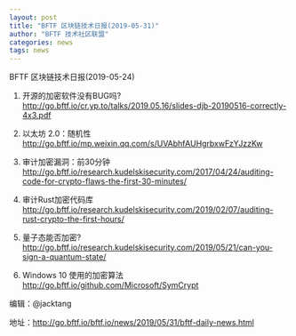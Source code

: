 ```yaml
---
layout: post
title: "BFTF 区块链技术日报(2019-05-31)"
author: "BFTF 技术社区联盟"
categories: news
tags: news
---
```


BFTF 区块链技术日报(2019-05-24)

1. 开源的加密软件没有BUG吗? <http://go.bftf.io/cr.yp.to/talks/2019.05.16/slides-djb-20190516-correctly-4x3.pdf>

2. 以太坊 2.0：随机性
 <http://go.bftf.io/mp.weixin.qq.com/s/UVAbhfAUHgrbxwFzYJzzKw>

3. 审计加密漏洞：前30分钟 <http://go.bftf.io/research.kudelskisecurity.com/2017/04/24/auditing-code-for-crypto-flaws-the-first-30-minutes/> 

4. 审计Rust加密代码库 <http://go.bftf.io/research.kudelskisecurity.com/2019/02/07/auditing-rust-crypto-the-first-hours/>

5. 量子态能否加密? <http://go.bftf.io/research.kudelskisecurity.com/2019/05/21/can-you-sign-a-quantum-state/>

6. Windows 10 使用的加密算法 <http://go.bftf.io/github.com/Microsoft/SymCrypt>


编辑：@jacktang

地址：http://go.bftf.io/bftf.io/news/2019/05/31/bftf-daily-news.html
